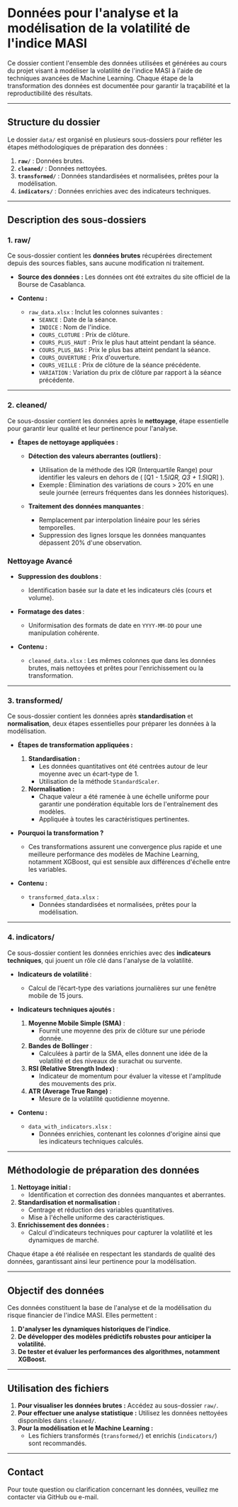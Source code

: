 # Données pour l'analyse et la modélisation de la volatilité de l'indice MASI

Ce dossier contient l'ensemble des données utilisées et générées au cours du projet visant à modéliser la volatilité de l'indice MASI à l'aide de techniques avancées de Machine Learning. Chaque étape de la transformation des données est documentée pour garantir la traçabilité et la reproductibilité des résultats.

---

## **Structure du dossier**

Le dossier `data/` est organisé en plusieurs sous-dossiers pour refléter les étapes méthodologiques de préparation des données :

1. **`raw/`** : Données brutes.
2. **`cleaned/`** : Données nettoyées.
3. **`transformed/`** : Données standardisées et normalisées, prêtes pour la modélisation.
4. **`indicators/`** : Données enrichies avec des indicateurs techniques.

---

## **Description des sous-dossiers**

### **1. raw/**
Ce sous-dossier contient les **données brutes** récupérées directement depuis des sources fiables, sans aucune modification ni traitement.

- **Source des données :**
  Les données ont été extraites du site officiel de la Bourse de Casablanca.

- **Contenu :**
  - `raw_data.xlsx` : Inclut les colonnes suivantes :
    - `SEANCE` : Date de la séance.
    - `INDICE` : Nom de l'indice.
    - `COURS_CLOTURE` : Prix de clôture.
    - `COURS_PLUS_HAUT` : Prix le plus haut atteint pendant la séance.
    - `COURS_PLUS_BAS` : Prix le plus bas atteint pendant la séance.
    - `COURS_OUVERTURE` : Prix d'ouverture.
    - `COURS_VEILLE` : Prix de clôture de la séance précédente.
    - `VARIATION` : Variation du prix de clôture par rapport à la séance précédente.

---

### **2. cleaned/**
Ce sous-dossier contient les données après le **nettoyage**, étape essentielle pour garantir leur qualité et leur pertinence pour l'analyse.

- **Étapes de nettoyage appliquées :**

   - **Détection des valeurs aberrantes (outliers)** :
     - Utilisation de la méthode des IQR (Interquartile Range) pour identifier les valeurs en dehors de \( [Q1 - 1.5*IQR, Q3 + 1.5*IQR] \).
     - Exemple : Élimination des variations de cours > 20% en une seule journée (erreurs fréquentes dans les données historiques).

   - **Traitement des données manquantes** :
     - Remplacement par interpolation linéaire pour les séries temporelles.
     - Suppression des lignes lorsque les données manquantes dépassent 20% d'une observation.

###  **Nettoyage Avancé**
   - **Suppression des doublons** :
     - Identification basée sur la date et les indicateurs clés (cours et volume).

   - **Formatage des dates** :
     - Uniformisation des formats de date en `YYYY-MM-DD` pour une manipulation cohérente.

- **Contenu :**
  - `cleaned_data.xlsx` : Les mêmes colonnes que dans les données brutes, mais nettoyées et prêtes pour l'enrichissement ou la transformation.

---

### **3. transformed/**
Ce sous-dossier contient les données après **standardisation** et **normalisation**, deux étapes essentielles pour préparer les données à la modélisation.

- **Étapes de transformation appliquées :**
  1. **Standardisation :**
     - Les données quantitatives ont été centrées autour de leur moyenne avec un écart-type de 1.
     - Utilisation de la méthode `StandardScaler`.
  2. **Normalisation :**
     - Chaque valeur a été ramenée à une échelle uniforme pour garantir une pondération équitable lors de l'entraînement des modèles.
     - Appliquée à toutes les caractéristiques pertinentes.

- **Pourquoi la transformation ?**
  - Ces transformations assurent une convergence plus rapide et une meilleure performance des modèles de Machine Learning, notamment XGBoost, qui est sensible aux différences d'échelle entre les variables.

- **Contenu :**
  - `transformed_data.xlsx` :
    - Données standardisées et normalisées, prêtes pour la modélisation.

---

### **4. indicators/**
Ce sous-dossier contient les données enrichies avec des **indicateurs techniques**, qui jouent un rôle clé dans l'analyse de la volatilité.

 - **Indicateurs de volatilité** :
     - Calcul de l’écart-type des variations journalières sur une fenêtre mobile de 15 jours.
- **Indicateurs techniques ajoutés :**
  1. **Moyenne Mobile Simple (SMA)** :
     - Fournit une moyenne des prix de clôture sur une période donnée.
  2. **Bandes de Bollinger** :
     - Calculées à partir de la SMA, elles donnent une idée de la volatilité et des niveaux de surachat ou survente.
  3. **RSI (Relative Strength Index)** :
     - Indicateur de momentum pour évaluer la vitesse et l'amplitude des mouvements des prix.
  4. **ATR (Average True Range)** :
     - Mesure de la volatilité quotidienne moyenne.

- **Contenu :**
  - `data_with_indicators.xlsx` :
    - Données enrichies, contenant les colonnes d'origine ainsi que les indicateurs techniques calculés.

---

## **Méthodologie de préparation des données**

1. **Nettoyage initial :**
   - Identification et correction des données manquantes et aberrantes.
2. **Standardisation et normalisation :**
   - Centrage et réduction des variables quantitatives.
   - Mise à l'échelle uniforme des caractéristiques.
3. **Enrichissement des données :**
   - Calcul d'indicateurs techniques pour capturer la volatilité et les dynamiques de marché.

Chaque étape a été réalisée en respectant les standards de qualité des données, garantissant ainsi leur pertinence pour la modélisation.

---

## **Objectif des données**

Ces données constituent la base de l'analyse et de la modélisation du risque financier de l'indice MASI. Elles permettent :
1. **D'analyser les dynamiques historiques de l'indice.**
2. **De développer des modèles prédictifs robustes pour anticiper la volatilité.**
3. **De tester et évaluer les performances des algorithmes, notamment XGBoost.**

---

## **Utilisation des fichiers**

1. **Pour visualiser les données brutes :**
   Accédez au sous-dossier `raw/`.
2. **Pour effectuer une analyse statistique :**
   Utilisez les données nettoyées disponibles dans `cleaned/`.
3. **Pour la modélisation et le Machine Learning :**
   - Les fichiers transformés (`transformed/`) et enrichis (`indicators/`) sont recommandés.

---

## **Contact**

Pour toute question ou clarification concernant les données, veuillez me contacter via GitHub ou e-mail.
